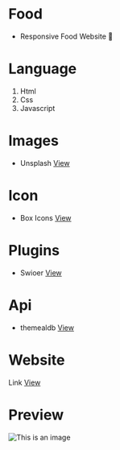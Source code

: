 # Food
* Responsive Food Website 🍲
# Language
1. Html
2. Css
3. Javascript

# Images
* Unsplash
[View](https://unsplash.com/s/photos/food)


# Icon
* Box Icons
[View](https://boxicons.com/)

# Plugins
* Swioer
[View](https://swiperjs.com/)

# Api
* themealdb
[View](https://www.themealdb.com/api.php)
# Website
Link [View](https://learncodingeasy.github.io/Food-1/)

# Preview
![This is an image](https://raw.githubusercontent.com/learncodingeasy/Food-1/main/images/1920.jpg)
